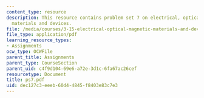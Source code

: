 ```yaml
---
content_type: resource
description: This resource contains problem set 7 on electrical, optical and magnetic
  materials and devices.
file: /media/courses/3-15-electrical-optical-magnetic-materials-and-devices-fall-2006/dec127c3eeeb60d44845f8403e83c7e3_ps7.pdf
file_type: application/pdf
learning_resource_types:
- Assignments
ocw_type: OCWFile
parent_title: Assignments
parent_type: CourseSection
parent_uid: c4f9d104-69e6-a72e-3d1c-6fa67ac26cef
resourcetype: Document
title: ps7.pdf
uid: dec127c3-eeeb-60d4-4845-f8403e83c7e3
---
```

